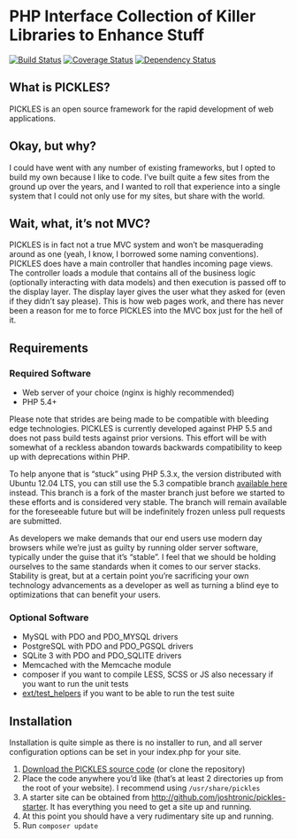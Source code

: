 # PHP Interface Collection of Killer Libraries to Enhance Stuff

[![Build Status](https://travis-ci.org/joshtronic/pickles.png)](https://travis-ci.org/joshtronic/pickles)
[![Coverage Status](https://coveralls.io/repos/joshtronic/pickles/badge.png)](https://coveralls.io/r/joshtronic/pickles)
[![Dependency Status](https://www.versioneye.com/user/projects/52d1bc1eec13751bde00002a/badge.png)](https://www.versioneye.com/user/projects/52d1bc1eec13751bde00002a)

## What is PICKLES?

PICKLES is an open source framework for the rapid development of web applications.

## Okay, but why?

I could have went with any number of existing frameworks, but I opted to build my own because I like to code. I’ve built quite a few sites from the ground up over the years, and I wanted to roll that experience into a single system that I could not only use for my sites, but share with the world.

## Wait, what, it’s not MVC?

PICKLES is in fact not a true MVC system and won’t be masquerading around as one (yeah, I know, I borrowed some naming conventions). PICKLES does have a main controller that handles incoming page views. The controller loads a module that contains all of the business logic (optionally interacting with data models) and then execution is passed off to the display layer. The display layer gives the user what they asked for (even if they didn’t say please). This is how web pages work, and there has never been a reason for me to force PICKLES into the MVC box just for the hell of it.

## Requirements

### Required Software

* Web server of your choice (nginx is highly recommended)
* PHP 5.4+

Please note that strides are being made to be compatible with bleeding edge technologies. PICKLES is currently developed against PHP 5.5 and does not pass build tests against prior versions. This effort will be with somewhat of a reckless abandon towards backwards compatibility to keep up with deprecations within PHP.

To help anyone that is “stuck” using PHP 5.3.x, the version distributed with Ubuntu 12.04 LTS, you can still use the 5.3 compatible branch [available here](https://github.com/joshtronic/pickles/archive/php53-compatible.zip) instead. This branch is a fork of the master branch just before we started to these efforts and is considered very stable. The branch will remain available for the foreseeable future but will be indefinitely frozen unless pull requests are submitted.

As developers we make demands that our end users use modern day browsers while we’re just as guilty by running older server software, typically under the guise that it’s “stable”. I feel that we should be holding ourselves to the same standards when it comes to our server stacks. Stability is great, but at a certain point you’re sacrificing your own technology advancements as a developer as well as turning a blind eye to optimizations that can benefit your users.

### Optional Software

* MySQL with PDO and PDO_MYSQL drivers
* PostgreSQL with PDO and PDO_PGSQL drivers
* SQLite 3 with PDO and PDO_SQLITE drivers
* Memcached with the Memcache module
* composer if you want to compile LESS, SCSS or JS also necessary if you want
  to run the unit tests
* [ext/test_helpers](https://github.com/php-test-helpers/php-test-helpers) if you want to be able to run the test suite

## Installation

Installation is quite simple as there is no installer to run, and all server configuration options can be set in your index.php for your site.

1. [Download the PICKLES source code](https://github.com/joshtronic/pickles/archive/master.zip) (or clone the repository)
2. Place the code anywhere you’d like (that’s at least 2 directories up from the root of your website). I recommend using `/usr/share/pickles`
3. A starter site can be obtained from http://github.com/joshtronic/pickles-starter. It has everything you need to get a site up and running.
4. At this point you should have a very rudimentary site up and running.
5. Run `composer update`

